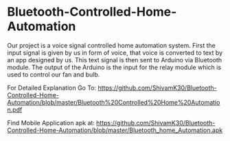 # Bluetooth-Controlled-Home-Automation
Our project is a voice signal controlled home automation system. First the input signal is given by us in form of voice, that voice is converted to text by an app designed by us. This text signal is then sent to Arduino via Bluetooth module. The output of the Arduino is the input for the relay module which is used to control our fan and bulb.

For Detailed Explanation Go To: https://github.com/ShivamK30/Bluetooth-Controlled-Home-Automation/blob/master/Bluetooth%20Controlled%20Home%20Automation.pdf

Find Mobile Application apk at: https://github.com/ShivamK30/Bluetooth-Controlled-Home-Automation/blob/master/Bluetooth_home_Automation.apk

